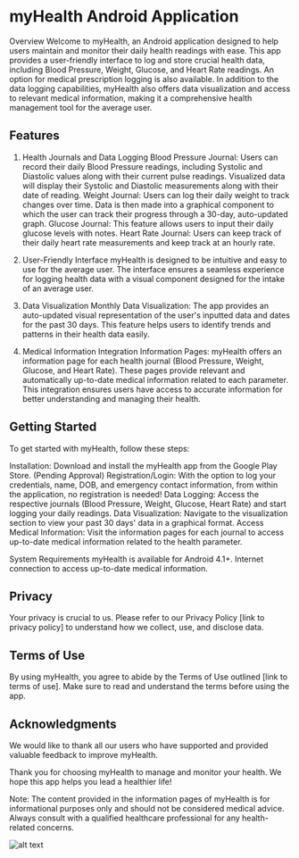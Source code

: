 # myHealth Android Application 
Overview
Welcome to myHealth, an Android application designed to help users maintain and monitor their daily health readings with ease. This app provides a user-friendly interface to log and store crucial health data, including Blood Pressure, Weight, Glucose, and Heart Rate readings. An option for medical prescription logging is also available. In addition to the data logging capabilities, myHealth also offers data visualization and access to relevant medical information, making it a comprehensive health management tool for the average user.

## Features
1. Health Journals and Data Logging
Blood Pressure Journal: Users can record their daily Blood Pressure readings, including Systolic and Diastolic values along with their current pulse readings. Visualized data will display their Systolic and Diastolic measurements along with their date of reading.
Weight Journal: Users can log their daily weight to track changes over time. Data is then made into a graphical component to which the user can track their progress through a 30-day, auto-updated graph. 
Glucose Journal: This feature allows users to input their daily glucose levels with notes. 
Heart Rate Journal: Users can keep track of their daily heart rate measurements and keep track at an hourly rate.

3. User-Friendly Interface
myHealth is designed to be intuitive and easy to use for the average user. The interface ensures a seamless experience for logging health data with a visual component designed for the intake of an average user.

4. Data Visualization
Monthly Data Visualization: The app provides an auto-updated visual representation of the user's inputted data and dates for the past 30 days. This feature helps users to identify trends and patterns in their health data easily.

6. Medical Information Integration
Information Pages: myHealth offers an information page for each health journal (Blood Pressure, Weight, Glucose, and Heart Rate). These pages provide relevant and automatically up-to-date medical information related to each parameter. This integration ensures users have access to accurate information for better understanding and managing their health.

## Getting Started
To get started with myHealth, follow these steps:

Installation: Download and install the myHealth app from the Google Play Store. (Pending Approval)
Registration/Login: With the option to log your credentials, name, DOB, and emergency contact information, from within the application, no registration is needed! 
Data Logging: Access the respective journals (Blood Pressure, Weight, Glucose, Heart Rate) and start logging your daily readings.
Data Visualization: Navigate to the visualization section to view your past 30 days' data in a graphical format.
Access Medical Information: Visit the information pages for each journal to access up-to-date medical information related to the health parameter.

System Requirements
myHealth is available for Android 4.1+.
Internet connection to access up-to-date medical information.

## Privacy
Your privacy is crucial to us. Please refer to our Privacy Policy [link to privacy policy] to understand how we collect, use, and disclose data.

## Terms of Use
By using myHealth, you agree to abide by the Terms of Use outlined [link to terms of use]. Make sure to read and understand the terms before using the app.

## Acknowledgments
We would like to thank all our users who have supported and provided valuable feedback to improve myHealth.

Thank you for choosing myHealth to manage and monitor your health. We hope this app helps you lead a healthier life!

Note: The content provided in the information pages of myHealth is for informational purposes only and should not be considered medical advice. Always consult with a qualified healthcare professional for any health-related concerns.

![alt text](https://imgur.com/a/uauHLO3)
